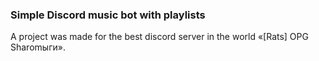 ### Simple Discord music bot with playlists
A project was made for the best discord server in the world «[Rats] OPG Sharomыги».
